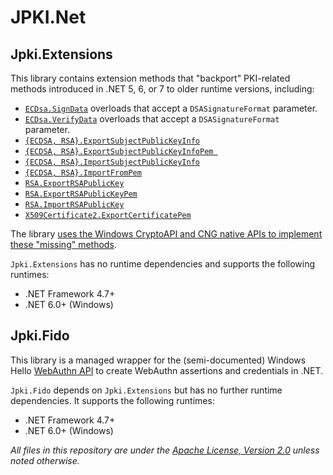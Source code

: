 # JPKI.Net

## Jpki.Extensions

This library contains extension methods that "backport"
PKI-related methods introduced in .NET 5, 6, or 7 to older runtime versions, including:
	
* [`ECDsa.SignData`](https://learn.microsoft.com/en-us/dotnet/api/system.security.cryptography.ecdsa.verifydata?view=net-7.0)
	overloads that accept a `DSASignatureFormat` parameter.
* [`ECDsa.VerifyData`](https://learn.microsoft.com/en-us/dotnet/api/system.security.cryptography.ecdsa.signdata?view=net-7.0)
	overloads that accept a `DSASignatureFormat` parameter.
* [`{ECDSA, RSA}.ExportSubjectPublicKeyInfo`](https://learn.microsoft.com/en-us/dotnet/api/system.security.cryptography.asymmetricalgorithm.exportsubjectpublickeyinfo?view=net-7.0)
* [`{ECDSA, RSA}.ExportSubjectPublicKeyInfoPem `](https://learn.microsoft.com/en-us/dotnet/api/system.security.cryptography.asymmetricalgorithm.exportsubjectpublickeyinfopem?view=net-7.0)
* [`{ECDSA, RSA}.ImportSubjectPublicKeyInfo`](https://learn.microsoft.com/en-us/dotnet/api/system.security.cryptography.asymmetricalgorithm.importsubjectpublickeyinfo?view=net-7.0)
* [`{ECDSA, RSA}.ImportFromPem`](https://learn.microsoft.com/en-us/dotnet/api/system.security.cryptography.asymmetricalgorithm.importfrompem?view=net-7.0)
* [`RSA.ExportRSAPublicKey`](https://learn.microsoft.com/en-us/dotnet/api/system.security.cryptography.rsa.exportrsapublickey?view=net-7.0)
* [`RSA.ExportRSAPublicKeyPem`](https://learn.microsoft.com/en-us/dotnet/api/system.security.cryptography.rsa.exportrsapublickeypem?view=net-7.0)
* [`RSA.ImportRSAPublicKey`](https://learn.microsoft.com/en-us/dotnet/api/system.security.cryptography.rsa.importrsapublickey?view=net-7.0)
* [`X509Certificate2.ExportCertificatePem`](https://learn.microsoft.com/en-us/dotnet/api/system.security.cryptography.x509certificates.x509certificate2.exportcertificatepem?view=net-7.0)

The library 
[uses the Windows CryptoAPI and CNG native APIs to implement these "missing" methods](https://jpassing.com/2021/12/05/importing-rsa-public-keys-in-downlevel-dotnet-and-dotnet-framework-versions/).

`Jpki.Extensions` has no runtime dependencies and supports the following runtimes:
* .NET Framework 4.7+
* .NET 6.0+ (Windows)

## Jpki.Fido

This library is a managed wrapper for the (semi-documented) Windows Hello 
[WebAuthn API](https://github.com/microsoft/webauthn) to create WebAuthn
assertions and credentials in .NET.

`Jpki.Fido` depends on `Jpki.Extensions` but has no further runtime dependencies.
It supports the following runtimes:
* .NET Framework 4.7+
* .NET 6.0+ (Windows)

_All files in this repository are under the
[Apache License, Version 2.0](LICENSE.txt) unless noted otherwise._


